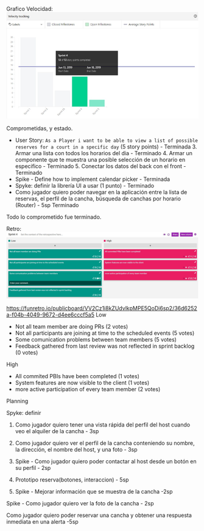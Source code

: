 ﻿Grafico Velocidad:
![Grafica_de_velocidad](VelocityReport.jpg?raw=true)

Comprometidas, y estado.    

- User Story: `As a Player i want to be able to view a list of possible reserves for a court in a specific day` (5 story points) - Terminada
	3. Armar una lista con todos los horarios del dia - Terminado
	4. Armar un componente que te muestra una posible selección de un horario en especifico - Terminado
	5. Conectar los datos del back con el front - Terminado
- Spike - Define how to implement calendar picker - Terminada
- Spyke: definir la librería UI a usar (1 punto) - Terminado
- Como jugador quiero poder navegar en la aplicación entre la lista de reservas, el perfil de la cancha, búsqueda de canchas por horario (Router) - 5sp Terminado

Todo lo comprometido fue terminado.

Retro:
![Retro](Retro.JPG?raw=true)

https://funretro.io/publicboard/VV2Cz1i8kZUdvlkpMPE5QoDi6sp2/36d6252a-f04b-4049-9672-d4ee6cccf5a5
Low
- Not all team member are doing PRs (2 votes)
- Not all participants are joining at time to the scheduled events (5 votes)
- Some comunication problems between team members (5 votes)
- Feedback gathered from last review was not reflected in sprint backlog (0 votes)

High
- All commited PBIs have been completed (1 votes)
- System features are now visible to the client (1 votes)
- more active participation of every team member (2 votes)


Planning

Spyke: definir

1. Como jugador quiero tener una vista rápida del perfil del host cuando veo el alquiler de la cancha - 3sp

2. Como jugador quiero ver el perfil de la cancha conteniendo su nombre, la dirección, el nombre del host, y una foto - 3sp

3. Spike - Como jugador quiero poder contactar al host desde un botón en su perfil  - 2sp

4. Prototipo reserva(botones, interaccion) - 5sp

6. Spike - Mejorar información que se muestra de la cancha -2sp

Spike - Como jugador quiero ver la foto de la cancha - 2sp

Como jugador quiero poder reservar una cancha y obtener una respuesta inmediata en una alerta -5sp

